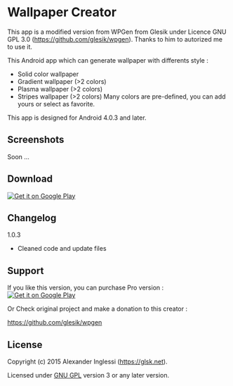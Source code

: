 # Wallpaper Creator
This app is a modified version from WPGen from Glesik under Licence GNU GPL 3.0 (https://github.com/glesik/wpgen). Thanks to him to autorized me to use it.

This Android app which can generate wallpaper with differents style :

- Solid color wallpaper
- Gradient wallpaper (>2 colors)
- Plasma wallpaper (>2 colors)
- Stripes wallpaper (>2 colors)
Many colors are pre-defined, you can add yours or select as favorite.

This app is designed for Android 4.0.3 and later.

## Screenshots

Soon ...

## Download

<a href='https://play.google.com/store/apps/details?id=com.epikurprod.wallpapercreator&pcampaignid=MKT-Other-global-all-co-prtnr-py-PartBadge-Mar2515-1'><img alt='Get it on Google Play' src='https://play.google.com/intl/en_us/badges/images/generic/en_badge_web_generic.png'/></a>

## Changelog

1.0.3

- Cleaned code and update files

## Support

If you like this version, you can purchase Pro version :
<a href='https://play.google.com/store/apps/details?id=com.epikurprod.wallpapercreator.pro&pcampaignid=MKT-Other-global-all-co-prtnr-py-PartBadge-Mar2515-1'><img alt='Get it on Google Play' src='https://play.google.com/intl/en_us/badges/images/generic/en_badge_web_generic.png'/></a>

Or Check original project and make a donation to this creator :

https://github.com/glesik/wpgen

## License

Copyright (c) 2015 Alexander Inglessi (https://glsk.net).

Licensed under [GNU GPL](http://www.gnu.org/licenses/gpl.html) version 3 or any later version.

